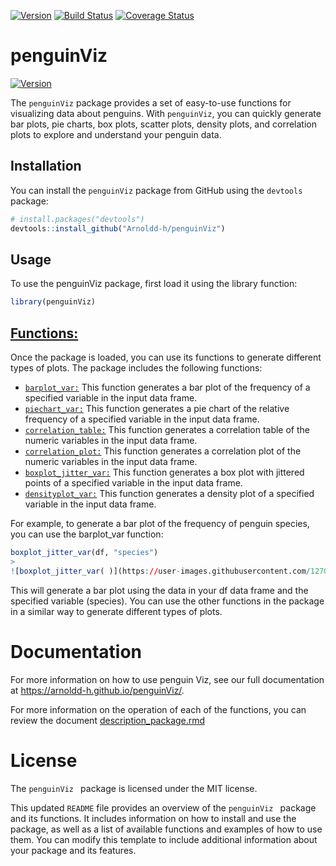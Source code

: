 [![Version](https://img.shields.io/badge/version-1.0.0-blue)](https://github.com/Arnoldd-h/penguinViz)
[![Build Status](https://travis-ci.com/Arnoldd-h/penguinViz.svg?branch=master)](https://travis-ci.com/Arnoldd-h/penguinViz)
[![Coverage Status](https://coveralls.io/repos/github/Arnoldd-h/penguinViz/badge.svg?branch=master)](https://coveralls.io/github/Arnoldd-h/penguinViz?branch=master)


# penguinViz
[![Version](https://img.shields.io/badge/version-1.0.0-blue)](https://github.com/Arnoldd-h/penguinViz)

The `penguinViz` package provides a set of easy-to-use functions for visualizing data about penguins. With `penguinViz`, you can quickly generate bar plots, pie charts, box plots, scatter plots, density plots, and correlation plots to explore and understand your penguin data.

## Installation

You can install the `penguinViz` package from GitHub using the `devtools` package:

```r
# install.packages("devtools")
devtools::install_github("Arnoldd-h/penguinViz")
```
## Usage
To use the penguinViz package, first load it using the library function:
```r
library(penguinViz)
```
## [Functions:](https://github.com/Arnoldd-h/penguinViz/tree/main/R)
Once the package is loaded, you can use its functions to generate different types of plots. The package includes the following functions:

* [```barplot_var:```](https://github.com/Arnoldd-h/penguinViz/blob/main/R/barplot_var.R) This function generates a bar plot of the frequency of a specified variable in the input data frame.
* [```piechart_var:```](https://github.com/Arnoldd-h/penguinViz/blob/main/R/piechart_var.R) This function generates a pie chart of the relative frequency of a specified variable in the input data frame.
* [```correlation_table:```](https://github.com/Arnoldd-h/penguinViz/blob/main/R/correlation_table.R) This function generates a correlation table of the numeric variables in the input data frame.
* [```correlation_plot:```](https://github.com/Arnoldd-h/penguinViz/blob/main/R/correlation_plot.R) This function generates a correlation plot of the numeric variables in the input data frame.
* [```boxplot_jitter_var:```](https://github.com/Arnoldd-h/penguinViz/blob/main/R/boxplot_jitter_var.R) This function generates a box plot with jittered points of a specified variable in the input data frame.
* [```densityplot_var:```](https://github.com/Arnoldd-h/penguinViz/blob/main/R/densityplot_var.R) This function generates a density plot of a specified variable in the input data frame.


For example, to generate a bar plot of the frequency of penguin species, you can use the barplot_var function:


 ```r
 boxplot_jitter_var(df, "species")
 >
 ![boxplot_jitter_var( )](https://user-images.githubusercontent.com/127006114/229267900-5ccdddb5-bda0-4c86-9f3f-b151f511dc21.png)

 ```
 
This will generate a bar plot using the data in your df data frame and the specified variable (species). You can use the other functions in the package in a similar way to generate different types of plots.

# Documentation
For more information on how to use penguin Viz, see our full documentation at https://arnoldd-h.github.io/penguinViz/.

For more information on the operation of each of the functions, you can review the document [description_package.rmd](https://github.com/Arnoldd-h/penguinViz/blob/main/description_package.Rmd)



# License
The  ```penguinViz ``` package is licensed under the MIT license.


This updated `README` file provides an overview of the  ```penguinViz ``` package and its functions. It includes information on how to install and use the package, as well as a list of available functions and examples of how to use them. You can modify this template to include additional information about your package and its features.
